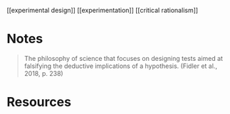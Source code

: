 [[experimental design]]
[[experimentation]]
[[critical rationalism]]

# Notes
> The philosophy of science that focuses on designing tests aimed at falsifying the deductive implications of a hypothesis. (Fidler et al., 2018, p. 238)

# Resources